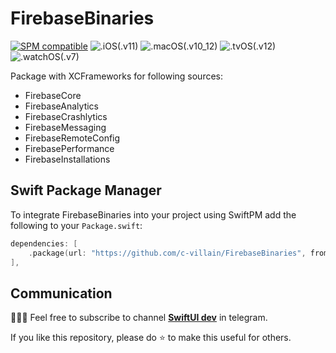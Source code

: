 # FirebaseBinaries

[![SPM compatible](https://img.shields.io/badge/release-9.2.0-blue)](https://github.com/c-villain/FirebaseBinaries/releases/tag/9.2.0)
![.iOS(.v11)](https://img.shields.io/badge/iOS-12-blue)
![.macOS(.v10_12)](https://img.shields.io/badge/macOS-10.12-blue)
![.tvOS(.v12)](https://img.shields.io/badge/tvOS-12-blue)
![.watchOS(.v7)](https://img.shields.io/badge/watchOS-7-blue)

Package with XCFrameworks for following sources:
- FirebaseCore
- FirebaseAnalytics
- FirebaseCrashlytics
- FirebaseMessaging 
- FirebaseRemoteConfig
- FirebasePerformance
- FirebaseInstallations

## Swift Package Manager

To integrate FirebaseBinaries into your project using SwiftPM add the following to your `Package.swift`:

```swift
dependencies: [
    .package(url: "https://github.com/c-villain/FirebaseBinaries", from: "9.2.0"),
],
```

## Communication

👨🏻‍💻 Feel free to subscribe to channel **[SwiftUI dev](https://t.me/swiftui_dev)** in telegram.

If you like this repository, please do :star: to make this useful for others.
